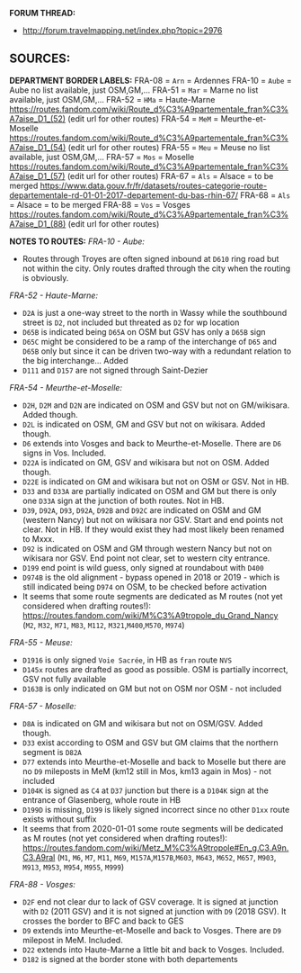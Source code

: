 ﻿**FORUM THREAD:**
- http://forum.travelmapping.net/index.php?topic=2976


**SOURCES:**
- 

**DEPARTMENT BORDER LABELS:**
FRA-08 = `Arn` = Ardennes
FRA-10 = `Aube` = Aube
   no list available, just OSM,GM,...
FRA-51 = `Mar` = Marne
   no list available, just OSM,GM,...
FRA-52 = `HMa` = Haute-Marne
   https://routes.fandom.com/wiki/Route_d%C3%A9partementale_fran%C3%A7aise_D1_(52) (edit url for other routes)
FRA-54 = `MeM` = Meurthe-et-Moselle
   https://routes.fandom.com/wiki/Route_d%C3%A9partementale_fran%C3%A7aise_D1_(54) (edit url for other routes)
FRA-55 = `Meu` = Meuse
   no list available, just OSM,GM,...
FRA-57 = `Mos` = Moselle
   https://routes.fandom.com/wiki/Route_d%C3%A9partementale_fran%C3%A7aise_D1_(57) (edit url for other routes)
FRA-67 = `Als` = Alsace = to be merged
   https://www.data.gouv.fr/fr/datasets/routes-categorie-route-departementale-rd-01-01-2017-departement-du-bas-rhin-67/
FRA-68 = `Als` = Alsace = to be merged
FRA-88 = `Vos` = Vosges
   https://routes.fandom.com/wiki/Route_d%C3%A9partementale_fran%C3%A7aise_D1_(88) (edit url for other routes)


**NOTES TO ROUTES:**
*FRA-10 - Aube:*
- Routes through Troyes are often signed inbound at `D610` ring road but not within the city. Only routes drafted through the city when the routing is obviously.


*FRA-52 - Haute-Marne:*
- `D2A` is just a one-way street to the north in Wassy while the southbound street is `D2`, not included but threated as `D2` for wp location
- `D65B` is indicated being `D65A` on OSM but GSV has only a `D65B` sign
- `D65C` might be considered to be a ramp of the interchange of `D65` and `D65B` only but since it can be driven two-way with a redundant relation to the big interchange... Added
- `D111` and `D157` are not signed through Saint-Dezier

*FRA-54 - Meurthe-et-Moselle:*
- `D2H`, `D2M` and `D2N` are indicated on OSM and GSV but not on GM/wikisara. Added though.
- `D2L` is indicated on OSM, GM and GSV but not on wikisara. Added though.
- `D6` extends into Vosges and back to Meurthe-et-Moselle. There are `D6` signs in Vos. Included.
- `D22A` is indicated on GM, GSV and wikisara but not on OSM. Added though.
- `D22E` is indicated on GM and wikisara but not on OSM or GSV. Not in HB.
- `D33` and `D33A` are partially indicated on OSM and GM but there is only one `D33A` sign at the junction of both routes. Not in HB.
- `D39`, `D92A`, `D93`, `D92A`, `D92B` and `D92C` are indicated on OSM and GM (western Nancy) but not on wikisara nor GSV. Start and end points not clear. Not in HB. If they would exist they had most likely been renamed to Mxxx.
- `D92` is indicated on OSM and GM through western Nancy but not on wikisara nor GSV. End point not clear, set to western city entrance.
- `D199` end point is wild guess, only signed at roundabout with `D400`
- `D974B` is the old alignment - bypass opened in 2018 or 2019 - which is still indicated being `D974` on OSM, to be checked before activation
- It seems that some route segments are dedicated as M routes (not yet considered when drafting routes!): https://routes.fandom.com/wiki/M%C3%A9tropole_du_Grand_Nancy (`M2`, `M32`, `M71`, `M83`, `M112`, `M321`,`M400`,`M570`, `M974`)

*FRA-55 - Meuse:*
- `D1916` is only signed `Voie Sacrée`, in HB as `fran` route `NVS`
- `D145x` routes are drafted as good as possible. OSM is partially incorrect, GSV not fully available
- `D163B` is only indicated on GM but not on OSM nor OSM - not included

*FRA-57 - Moselle:*
- `D8A` is indicated on GM and wikisara but not on OSM/GSV. Added though.
- `D33` exist according to OSM and GSV but GM claims that the northern segment is `D82A`
- `D77` extends into Meurthe-et-Moselle and back to Moselle but there are no `D9` mileposts in MeM (km12 still in Mos, km13 again in Mos) - not included
- `D104K` is signed as `C4` at `D37` junction but there is a `D104K` sign at the entrance of Glasenberg, whole route in HB
- `D199D` is missing, `D199` is likely signed incorrect since no other `D1xx` route exists without suffix
- It seems that from 2020-01-01 some route segments will be dedicated as M routes (not yet considered when drafting routes!): https://routes.fandom.com/wiki/Metz_M%C3%A9tropole#En_g.C3.A9n.C3.A9ral (`M1`, `M6`, `M7`, `M11`, `M69`, `M157A`,`M157B`,`M603`, `M643`, `M652`, `M657`, `M903`, `M913`, `M953`, `M954`, `M955`, `M999`)

*FRA-88 - Vosges:*
- `D2F` end not clear dur to lack of GSV coverage. It is signed at junction with `D2` (2011 GSV) and it is not signed at junction with `D9` (2018 GSV). It crosses the border to BFC and back to GES
- `D9` extends into Meurthe-et-Moselle and back to Vosges. There are `D9` milepost in MeM. Included.
- `D22` extends into Haute-Marne a little bit and back to Vosges. Included.
- `D182` is signed at the border stone with both departements
